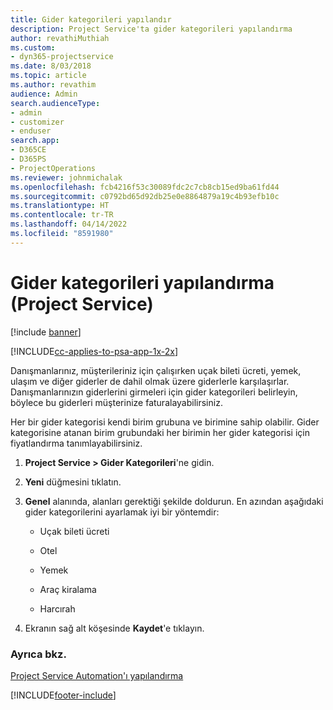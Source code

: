 ```yaml
---
title: Gider kategorileri yapılandır
description: Project Service'ta gider kategorileri yapılandırma
author: revathiMuthiah
ms.custom:
- dyn365-projectservice
ms.date: 8/03/2018
ms.topic: article
ms.author: revathim
audience: Admin
search.audienceType:
- admin
- customizer
- enduser
search.app:
- D365CE
- D365PS
- ProjectOperations
ms.reviewer: johnmichalak
ms.openlocfilehash: fcb4216f53c30089fdc2c7cb8cb15ed9ba61fd44
ms.sourcegitcommit: c0792bd65d92db25e0e8864879a19c4b93efb10c
ms.translationtype: HT
ms.contentlocale: tr-TR
ms.lasthandoff: 04/14/2022
ms.locfileid: "8591980"
---
```

# <a name="configure-expense-categories-project-service"></a>Gider kategorileri yapılandırma (Project Service)

[!include [banner](../includes/psa-now-project-operations.md)]

[!INCLUDE[cc-applies-to-psa-app-1x-2x](../includes/cc-applies-to-psa-app-1x-2x.md)]

Danışmanlarınız, müşterileriniz için çalışırken uçak bileti ücreti, yemek, ulaşım ve diğer giderler de dahil olmak üzere giderlerle karşılaşırlar. Danışmanlarınızın giderlerini girmeleri için gider kategorileri belirleyin, böylece bu giderleri müşterinize faturalayabilirsiniz.  
  
Her bir gider kategorisi kendi birim grubuna ve birimine sahip olabilir. Gider kategorisine atanan birim grubundaki her birimin her gider kategorisi için fiyatlandırma tanımlayabilirsiniz.  
  
1.  **Project Service > Gider Kategorileri**'ne gidin.  
  
2.  **Yeni** düğmesini tıklatın.  
  
3.  **Genel** alanında, alanları gerektiği şekilde doldurun. En azından aşağıdaki gider kategorilerini ayarlamak iyi bir yöntemdir:  
  
    -   Uçak bileti ücreti  
  
    -   Otel  
  
    -   Yemek  
  
    -   Araç kiralama  
  
    -   Harcırah  
  
4.  Ekranın sağ alt köşesinde **Kaydet**'e tıklayın.  
  
### <a name="see-also"></a>Ayrıca bkz.  
 [Project Service Automation'ı yapılandırma](../psa/configure.md)


[!INCLUDE[footer-include](../includes/footer-banner.md)]
